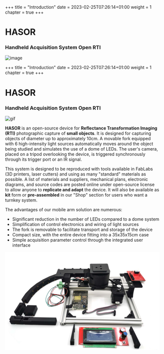 +++
title = "Introduction"
date = 2023-02-25T07:26:14+01:00
weight = 1
chapter = true
+++


# HASOR
### Handheld Acquisition System Open RTI
![image](RTI_global_4_LQ_400x464_256b.gif)


+++
title = "Introduction"
date = 2023-02-25T07:26:14+01:00
weight = 1
chapter = true
+++
# HASOR
### Handheld Acquisition System Open RTI

![gif](RTI_global_4_LQ_400x464_256b.gif)


**HASOR** is an open-source device for **Reflectance Transformation Imaging (RTI)** photographic capture of **small objects**. It is designed for capturing objects of diameter up to approximately 10cm. A movable fork equipped with 6 high-intensity light sources automatically moves around the object being studied and simulates the use of a dome of LEDs. The user's camera, placed on a tripod overlooking the device, is triggered synchronously through its trigger port or an IR signal.

This system is designed to be reproduced with tools available in FabLabs (3D printers, laser cutters) and using as many "standard" materials as possible. A list of materials and suppliers, mechanical plans, electronic diagrams, and source codes are posted online under open-source license to allow anyone to **replicate and adapt** the device. It will also be available as **kit** form or **pre-assembled** in our "Shop" section for users who want a turnkey system.


The advantages of our mobile arm solution are numerous:

- Significant reduction in the number of LEDs compared to a dome system
- Simplification of control electronics and wiring of light sources
- The fork is removable to facilitate transport and storage of the device
- Compact size, with the entire device fitting into a 35x35x15cm case
- Simple acquisition parameter control through the integrated user interface

![image](IMG_20230223_115842.jpg)





